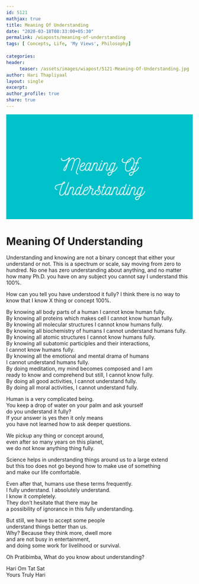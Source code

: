 ```yaml
--- 
id: 5121
mathjax: true  
title: Meaning Of Understanding
date: "2020-03-18T08:33:00+05:30"
permalink: /wiaposts/meaning-of-understanding
tags: [ Concepts, Life, 'My Views', Philosophy]    

categories: 
header:
     teaser: /assets/images/wiapost/5121-Meaning-Of-Understanding.jpg
author: Hari Thapliyaal 
layout: single
excerpt:  
author_profile: true 
share: true 
---
```


![Meaning Of Understanding](/assets/images/wiapost/5121-Meaning-Of-Understanding.jpg)     
   
# Meaning Of Understanding
       
Understanding and knowing are not a binary concept that either your understand or not. This is a spectrum or scale, say moving from zero to hundred. No one has zero understanding about anything, and no matter how many Ph.D. you have on any subject you cannot say I understand this 100%.    
    
How can you tell you have understood it fully? I think there is no way to know that I know X thing or concept 100%.    
    
By knowing all body parts of a human I cannot know human fully.     
By knowing all proteins which makes cell I cannot know human fully.     
By knowing all molecular structures I cannot know humans fully.     
By knowing all biochemistry of humans I cannot understand humans fully.     
By knowing all atomic structures I cannot know humans fully.     
By knowing all subatomic participles and their interactions,     
I cannot know humans fully.     
By knowing all the emotional and mental drama of humans     
I cannot understand humans fully.     
By doing meditation, my mind becomes composed and I am     
ready to know and comprehend but still, I cannot know fully.     
By doing all good activities, I cannot understand fully.     
By doing all moral activities, I cannot understand fully.    
    
Human is a very complicated being.     
You keep a drop of water on your palm and ask yourself     
do you understand it fully?     
If your answer is yes then it only means     
you have not learned how to ask deeper questions.    
    
We pickup any thing or concept around,     
even after so many years on this planet,     
we do not know anything thing fully.    
    
Science helps in understanding things around us to a large extend     
but this too does not go beyond how to make use of something     
and make our life comfortable.    
    
Even after that, humans use these terms frequently.     
I fully understand. I absolutely understand.     
I know it completely.     
They don’t hesitate that there may be     
a possibility of ignorance in this fully understanding.    
    
But still, we have to accept some people     
understand things better than us.     
Why? Because they think more, dwell more     
and are not busy in entertainment,     
and doing some work for livelihood or survival.    
    
Oh Pratibimba, What do you know about understanding?    
    
Hari Om Tat Sat     
Yours Truly Hari    
